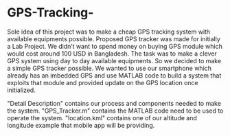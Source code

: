 # GPS-Tracking-

Sole idea of this project was to make a cheap GPS tracking system with available equipments possible. Proposed GPS tracker was made for initially a Lab Project. We didn’t want to spend money on buying GPS module which would cost around 100 USD in Bangladesh. The task was to make a clever GPS system using day to day available equipments. So we decided to make a simple GPS tracker possible. We wanted to use our smartphone which already has an imbedded GPS and use MATLAB code to build a system that exploits that module and provided update on the GPS location once initialized. 

"Detail Description" contains our process and components needed to make the system.
"GPS_Tracker.m" contains the MATLAB code need to be used to operate the system.
"location.kml" contains one of our altitude and longitude example that mobile app will be providing.
